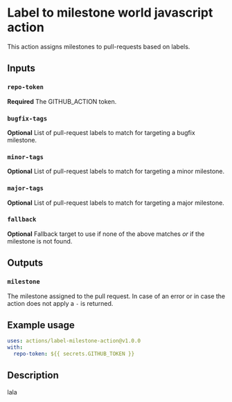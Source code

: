 # Label to milestone world javascript action

This action assigns milestones to pull-requests based on labels.

## Inputs

### `repo-token`

**Required** The GITHUB_ACTION token.

### `bugfix-tags`

**Optional** List of pull-request labels to match for targeting a bugfix milestone.

### `minor-tags`

**Optional** List of pull-request labels to match for targeting a minor milestone.

### `major-tags`

**Optional** List of pull-request labels to match for targeting a major milestone.

### `fallback`

**Optional** Fallback target to use if none of the above matches *or* if the milestone is not found.

## Outputs

### `milestone`

The milestone assigned to the pull request. In case of an error or in case the action does not apply a `-` is returned.

## Example usage

```yaml
uses: actions/label-milestone-action@v1.0.0
with:
  repo-token: ${{ secrets.GITHUB_TOKEN }}
```

## Description

lala
